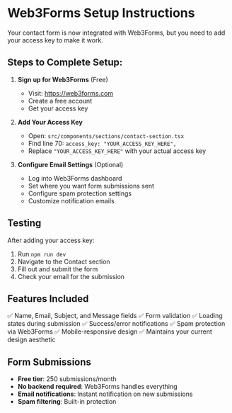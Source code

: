 # Web3Forms Setup Instructions

Your contact form is now integrated with Web3Forms, but you need to add your access key to make it work.

## Steps to Complete Setup:

1. **Sign up for Web3Forms** (Free)
   - Visit: https://web3forms.com
   - Create a free account
   - Get your access key

2. **Add Your Access Key**
   - Open: `src/components/sections/contact-section.tsx`
   - Find line 70: `access_key: "YOUR_ACCESS_KEY_HERE",`
   - Replace `"YOUR_ACCESS_KEY_HERE"` with your actual access key

3. **Configure Email Settings** (Optional)
   - Log into Web3Forms dashboard
   - Set where you want form submissions sent
   - Configure spam protection settings
   - Customize notification emails

## Testing

After adding your access key:
1. Run `npm run dev`
2. Navigate to the Contact section
3. Fill out and submit the form
4. Check your email for the submission

## Features Included

✅ Name, Email, Subject, and Message fields
✅ Form validation
✅ Loading states during submission
✅ Success/error notifications
✅ Spam protection via Web3Forms
✅ Mobile-responsive design
✅ Maintains your current design aesthetic

## Form Submissions

- **Free tier**: 250 submissions/month
- **No backend required**: Web3Forms handles everything
- **Email notifications**: Instant notification on new submissions
- **Spam filtering**: Built-in protection
